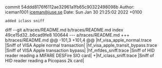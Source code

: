 commit 54ddd8176f6112ae32961a1fb65c90322498098b
Author: iceman1001 <iceman@iuse.se>
Date:   Sun Jan 30 21:25:02 2022 +0100

    added iclass sniff

diff --git a/traces/README.md b/traces/README.md
index 49ce15d32..b6cad9fe8 100644
--- a/traces/README.md
+++ b/traces/README.md
@@ -101,3 +101,4 @@
 |hf_visa_apple_normal.trace               |Sniff of VISA Apple normal transaction|
 |hf_visa_apple_transit_bypass.trace       |Sniff of VISA Apple transaction bypass|
 |hf_mfdes_sniff.trace                     |Sniff of HID reader reading a MIFARE DESFire SIO card|
+|hf_iclass_sniff.trace                    |Sniff of HID reader reading a Picopass 2k card|
